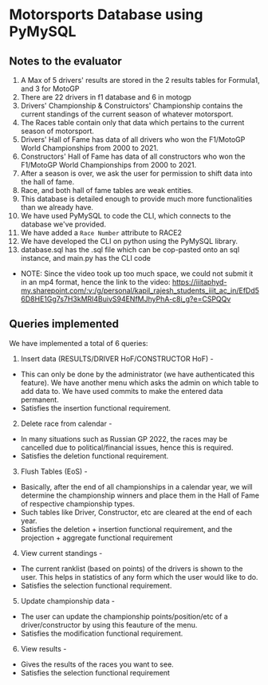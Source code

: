 # Motorsports Database using PyMySQL

## Notes to the evaluator

1. A Max of 5 drivers' results are stored in the 2 results tables for Formula1, and 3 for MotoGP
2. There are 22 drivers in f1 database and 6 in motogp
3. Drivers' Championship & Construictors' Championship contains the current standings of the current season of whatever motorsport.
4. The Races table contain only that data which pertains to the current season of motorsport.
5. Drivers' Hall of Fame has data of all drivers who won the F1/MotoGP World Championships from 2000 to 2021.
6. Constructors' Hall of Fame has data of all constructors who won the F1/MotoGP World Championships from 2000 to 2021.
7. After a season is over, we ask the user for permission to shift data into the hall of fame.
8. Race, and both hall of fame tables are weak entities.
9. This database is detailed enough to provide much more functionalities than we already have.
10. We have used PyMySQL to code the CLI, which connects to the database we've provided.
11. We have added a `Race Number` attribute to RACE2
12. We have developed the CLI on python using the PyMySQL library.
13. database.sql has the .sql file which can be cop-pasted onto an sql instance, and main.py has the CLI code

* NOTE: Since the video took up too much space, we could not submit it in an mp4 format, hence the link to the video: https://iiitaphyd-my.sharepoint.com/:v:/g/personal/kapil_rajesh_students_iiit_ac_in/EfDd56D8HE1Gg7s7H3kMRl4BuivS94ENfMJhyPhA-c8i_g?e=CSPQQv

## Queries implemented
We have implemented a total of 6 queries:
1. Insert data (RESULTS/DRIVER HoF/CONSTRUCTOR HoF) -
* This can only be done by the administrator (we have authenticated this feature). We have another menu which asks the admin on which table to add data to. We have used commits to make the entered data permanent.
* Satisfies the insertion functional requirement.

2. Delete race from calendar -
* In many situations such as Russian GP 2022, the races may be cancelled due to political/financial issues, hence this is required.
* Satisfies the deletion functional requirement.

3. Flush Tables (EoS) -
* Basically, after the end of all championships in a calendar year, we will determine the championship winners and place them in the Hall of Fame of respective championship types.
* Such tables like Driver, Constructor, etc are cleared at the end of each year.
* Satisfies the deletion + insertion functional requirement, and the projection + aggregate functional requirement

4. View current standings -
* The current ranklist (based on points) of the drivers is shown to the user. This helps in statistics of any form which the user would like to do.
* Satisfies the selection functional requirement.

5. Update championship data -
* The user can update the championship points/position/etc of a driver/constructor by using this feauture of the menu.
* Satisfies the modification functional requirement.

6. View results -
* Gives the results of the races you want to see.
* Satisfies the selection functional requirement
